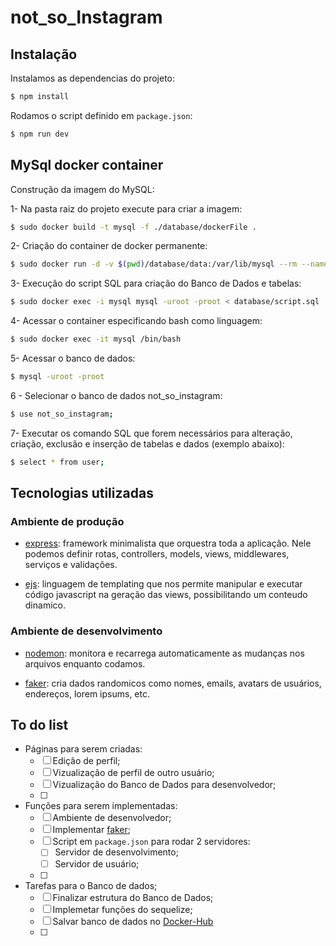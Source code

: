 # not_so_Instagram

## Instalação

Instalamos as dependencias do projeto:

```bash
$ npm install
```

Rodamos o script definido em `package.json`:

```bash
$ npm run dev
```

## MySql docker container

Construção da imagem do MySQL:

1- Na pasta raiz do projeto execute para criar a imagem:

```bash
$ sudo docker build -t mysql -f ./database/dockerFile .
```

2- Criação do container de docker permanente:

```bash
$ sudo docker run -d -v $(pwd)/database/data:/var/lib/mysql --rm --name mysql mysql
```
3- Execução do script SQL para criação do Banco de Dados e tabelas:

```bash
$ sudo docker exec -i mysql mysql -uroot -proot < database/script.sql
```

4- Acessar o container especificando bash como linguagem:

```bash
$ sudo docker exec -it mysql /bin/bash
```

5- Acessar o banco de dados:

```bash
$ mysql -uroot -proot
```

6 - Selecionar o banco de dados not_so_instagram:

```bash
$ use not_so_instagram;
```

7- Executar os comando SQL que forem necessários para alteração, criação, exclusão e inserção de tabelas e dados (exemplo abaixo):

```bash
$ select * from user;
```

## Tecnologias utilizadas

### Ambiente de produção

- [express](https://expressjs.com/pt-br/): framework minimalista que orquestra
  toda a aplicação. Nele podemos definir rotas, controllers, models, views,
  middlewares, serviços e validações.

- [ejs](https://ejs.co/#docs): linguagem de templating que nos permite manipular
  e executar código javascript na geração das views, possibilitando um conteudo
  dinamico.

### Ambiente de desenvolvimento

- [nodemon](https://github.com/remy/nodemon#usage): monitora e recarrega
  automaticamente as mudanças nos arquivos enquanto codamos.

- [faker](https://github.com/Marak/faker.js): cria dados randomicos como nomes,
  emails, avatars de usuários, endereços, lorem ipsums, etc.

## To do list

- Páginas para serem criadas:
  - [ ] Edição de perfil;
  - [ ] Vizualização de perfil de outro usuário;
  - [ ] Vizualização do Banco de Dados para desenvolvedor;
  - [ ] 

- Funções para serem implementadas: 
  - [ ] Ambiente de desenvolvedor;
  - [ ] Implementar [faker](https://github.com/Marak/faker.js);
  - [ ] Script em `package.json` para rodar 2 servidores:
      - [ ] Servidor de desenvolvimento;
      - [ ] Servidor de usuário;
  - [ ]

- Tarefas para o Banco de dados;
  - [ ] Finalizar estrutura do Banco de Dados;
  - [ ] Implemetar funções do sequelize;
  - [ ] Salvar banco de dados no [Docker-Hub](https://hub.docker.com/)
  - [ ] 
